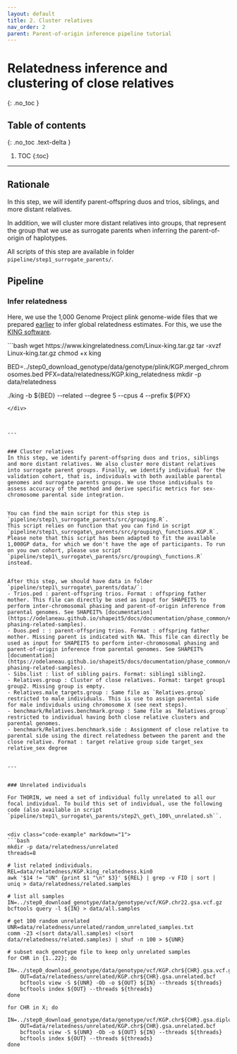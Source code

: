 ```yaml
---
layout: default
title: 2. Cluster relatives
nav_order: 2
parent: Parent-of-origin inference pipeline tutorial
---
```

# Relatedness inference and clustering of close relatives
{: .no_toc }

## Table of contents
{: .no_toc .text-delta }

1. TOC
{:toc}

---



## Rationale
In this step, we will identify parent-offspring duos and trios, siblings, and more distant relatives.

In addition, we will cluster more distant relatives into groups, that represent the group that we use as surrogate parents when inferring the parent-of-origin of haplotypes.

All scripts of this step are available in folder `pipeline/step1_surrogate_parents/`.

## Pipeline

### Infer relatedness

Here, we use the 1,000 Genome Project plink genome-wide files that we prepared [earlier](https://rjhfmstr.github.io/THORIN/docs/tutorials/data_download.html) to infer global relatedness estimates. For this, we use the [KING software](https://www.kingrelatedness.com/). 

<div class="code-example" markdown="1">
```bash
wget https://www.kingrelatedness.com/Linux-king.tar.gz
tar -xvzf Linux-king.tar.gz
chmod +x king

BED=../step0_download_genotype/data/genotype/plink/KGP.merged_chromosomes.bed
PFX=data/relatedness/KGP.king_relatedness
mkdir -p data/relatedness

./king -b ${BED} --related --degree 5 --cpus 4 --prefix ${PFX}
```
</div>



---


### Cluster relatives
In this step, we identify parent-offspring duos and trios, siblings and more distant relatives. We also cluster more distant relatives into surrogate parent groups. Finally, we identify individual for the validation cohort, that is, individuals with both available parental genomes and surrogate parents groups. We use those individuals to assess accuracy of the method and derive specific metrics for sex-chromosome parental side integration.


You can find the main script for this step is `pipeline/step1\_surrogate_parents/src/grouping.R`.
This script relies on function that you can find in script `pipeline/step1\_surrogate\_parents/src/grouping\_functions.KGP.R`. Please note that this script has been adapted to fit the available 1,000GP data, for which we don't have the age of participants. To run on you own cohort, please use script `pipeline/step1\_surrogate\_parents/src/grouping\_functions.R` instead.


After this step, we should have data in folder `pipeline/step1\_surrogate\_parents/data/`:
- Trios.ped : parent-offspring trios. Format : offspring father mother. This file can directly be used as input for SHAPEIT5 to perform inter-chromosomal phasing and parent-of-origin inference from parental genomes. See SHAPEIT% [documentation](https://odelaneau.github.io/shapeit5/docs/documentation/phase_common/#usage2-phasing-related-samples).
- Duos.ped : : parent-offspring trios. Format : offspring father mother. Missing parent is indicated with NA. This file can directly be used as input for SHAPEIT5 to perform inter-chromosomal phasing and parent-of-origin inference from parental genomes. See SHAPEIT% [documentation](https://odelaneau.github.io/shapeit5/docs/documentation/phase_common/#usage2-phasing-related-samples).
- Sibs.list : list of sibling pairs. Format: sibling1 sibling2.
- Relatives.group : Cluster of close relatives. Format: target group1 group2. Missing group is empty.
- Relatives.male_targets.group : Same file as `Relatives.group` restricted to male individuals. This is use to assign parental side for male individuals using chromosome X (see next steps).
- benchmark/Relatives.benchmark.group : Same file as `Relatives.group` restricted to individual having both close relative clusters and parental genomes.
- benchmark/Relatives.benchmark.side : Assignment of close relative to parental side using the direct relatedness between the parent and the close relative. Format : target relative group side target_sex relative_sex degree


---


### Unrelated individuals

For THORIN, we need a set of individual fully unrelated to all our focal individual. To build this set of individual, use the following code (also available in script `pipeline/step1\_surrogate\_parents/step2\_get\_100\_unrelated.sh``.


<div class="code-example" markdown="1">
```bash
mkdir -p data/relatedness/unrelated
threads=8

# list related individuals.
REL=data/relatedness/KGP.king_relatedness.kin0
awk '$14 != "UN" {print $1 "\n" $3}' ${REL} | grep -v FID | sort | uniq > data/relatedness/related.samples

# list all samples
IN=../step0_download_genotype/data/genotype/vcf/KGP.chr22.gsa.vcf.gz
bcftools query -l ${IN} > data/all.samples

# get 100 random unrelated
UNR=data/relatedness/unrelated/random_unrelated_samples.txt
comm -23 <(sort data/all.samples) <(sort data/relatedness/related.samples) | shuf -n 100 > ${UNR}

# subset each genotype file to keep only unrelated samples
for CHR in {1..22}; do
	IN=../step0_download_genotype/data/genotype/vcf/KGP.chr${CHR}.gsa.vcf.gz
	OUT=data/relatedness/unrelated/KGP.chr${CHR}.gsa.unrelated.bcf
	bcftools view -S ${UNR} -Ob -o ${OUT} ${IN} --threads ${threads}
	bcftools index ${OUT} --threads ${threads}
done

for CHR in X; do
	IN=../step0_download_genotype/data/genotype/vcf/KGP.chr${CHR}.gsa.diploidized.bcf
	OUT=data/relatedness/unrelated/KGP.chr${CHR}.gsa.unrelated.bcf
	bcftools view -S ${UNR} -Ob -o ${OUT} ${IN} --threads ${threads}
	bcftools index ${OUT} --threads ${threads}
done
```
</div>




